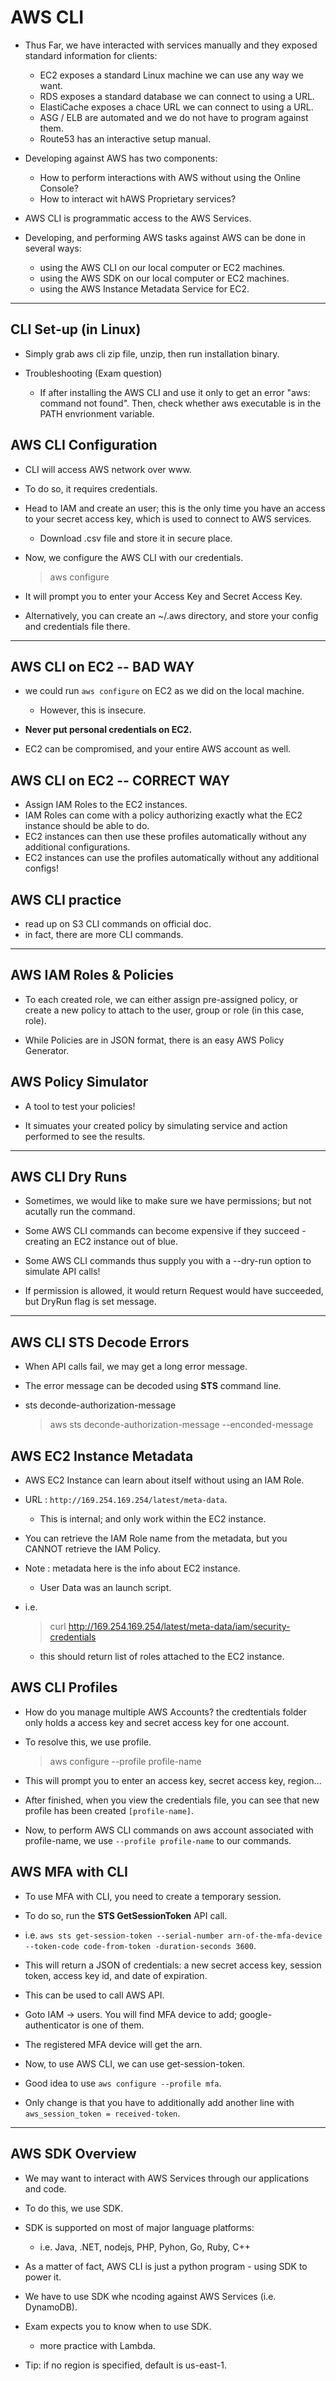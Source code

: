 # AWS CLI

- Thus Far, we have interacted with services manually and they exposed standard
    information for clients:
    - EC2 exposes a standard Linux machine we can use any way we want.
    - RDS exposes a standard database we can connect to using a URL.
    - ElastiCache exposes a chace URL we can connect to using a URL.
    - ASG / ELB are automated and we do not have to program against them.
    - Route53 has an interactive setup manual.

- Developing against AWS has two components:
    - How to perform interactions with AWS without using the Online Console?
    - How to interact wit hAWS Proprietary services?

- AWS CLI is programmatic access to the AWS Services.

- Developing, and performing AWS tasks against AWS can be done in several ways:
    - using the AWS CLI on our local computer or EC2 machines.
    - using the AWS SDK on our local computer or EC2 machines.
    - using the AWS Instance Metadata Service for EC2.

---

## CLI Set-up (in Linux)

- Simply grab aws cli zip file, unzip, then run installation binary.

- Troubleshooting (Exam question)
    - If after installing the AWS CLI and use it only to get an error "aws:
        command not found". Then, check whether aws executable is in the PATH
        envrionment variable.

## AWS CLI Configuration

- CLI will access AWS network over www.
- To do so, it requires credentials.

- Head to IAM and create an user; this is the only time you have an access to
    your secret access key, which is used to connect to AWS services.
    - Download .csv file and store it in secure place.

- Now, we configure the AWS CLI with our credentials.

    > aws configure

- It will prompt you to enter your Access Key and Secret Access Key.
- Alternatively, you can create an ~/.aws directory, and store your config and
    credentials file there.

---

## AWS CLI on EC2 -- BAD WAY

- we could run `aws configure` on EC2 as we did on the local machine.
    - However, this is insecure.

- **Never put personal credentials on EC2.**
- EC2 can be compromised, and your entire AWS account as well.

## AWS CLI on EC2 -- CORRECT WAY

- Assign IAM Roles to the EC2 instances.
- IAM Roles can come with a policy authorizing exactly what the EC2 instance
    should be able to do.
- EC2 instances can then use these profiles automatically without any additional
    configurations.
- EC2 instances can use the profiles automatically without any additional
    configs!

## AWS CLI practice

- read up on S3 CLI commands on official doc.
- in fact, there are more CLI commands.

---

## AWS IAM Roles & Policies

- To each created role, we can either assign pre-assigned policy, or create a
    new policy to attach to the user, group or role (in this case, role).

- While Policies are in JSON format, there is an easy AWS Policy Generator.

## AWS Policy Simulator

- A tool to test your policies!

- It simuates your created policy by simulating service and action performed to
    see the results.

---

## AWS CLI Dry Runs

- Sometimes, we would like to make sure we have permissions; but not acutally
    run the command.

- Some AWS CLI commands can become expensive if they succeed - creating an EC2
    instance out of blue.
- Some AWS CLI commands thus supply you with a --dry-run option to simulate API
    calls!

- If permission is allowed, it would return Request would have succeeded, but
    DryRun flag is set message.

---

## AWS CLI STS Decode Errors

- When API calls fail, we may get a long error message.
- The error message can be decoded using **STS** command line.
- sts deconde-authorization-message

    > aws sts deconde-authorization-message --enconded-message <value>

## AWS EC2 Instance Metadata

- AWS EC2 Instance can learn about itself without using an IAM Role.
- URL : `http://169.254.169.254/latest/meta-data`.
    - This is internal; and only work within the EC2 instance.

- You can retrieve the IAM Role name from the metadata, but you CANNOT retrieve
    the IAM Policy.
- Note : metadata here is the info about EC2 instance.
    - User Data was an launch script.

- i.e.

    > curl http://169.254.169.254/latest/meta-data/iam/security-credentials

    - this should return list of roles attached to the EC2 instance.

## AWS CLI Profiles

- How do you manage multiple AWS Accounts? the credtentials folder only holds a
    access key and secret access key for one account.

- To resolve this, we use profile.

    > aws configure --profile profile-name

- This will prompt you to enter an access key, secret access key, region...
- After finished, when you view the credentials file, you can see that new
    profile has been created `[profile-name]`.

- Now, to perform AWS CLI commands on aws account associated with profile-name,
    we use `--profile profile-name` to our commands.

## AWS MFA with CLI

- To use MFA with CLI, you need to create a temporary session.
- To do so, run the **STS GetSessionToken** API call.
- i.e. `aws sts get-session-token --serial-number arn-of-the-mfa-device
    --token-code code-from-token -duration-seconds 3600`.

- This will return a JSON of credentials: a new secret access key, session
    token, access key id, and date of expiration.
- This can be used to call AWS API.

- Goto IAM -> users. You will find MFA device to add; google-authenticator is
    one of them.
- The registered MFA device will get the arn.
- Now, to use AWS CLI, we can use get-session-token.
- Good idea to use `aws configure --profile mfa`.
- Only change is that you have to additionally add another line with
    `aws_session_token = received-token`.

---

## AWS SDK Overview

- We may want to interact with AWS Services through our applications and code.
- To do this, we use SDK.
- SDK is supported on most of major language platforms:
    - i.e. Java, .NET, nodejs, PHP, Pyhon, Go, Ruby, C++

- As a matter of fact, AWS CLI is just a python program - using SDK to power it.

- We have to use SDK whe ncoding against AWS Services (i.e. DynamoDB).

- Exam expects you to know when to use SDK.
    - more practice with Lambda.

- Tip: if no region is specified, default is us-east-1.



